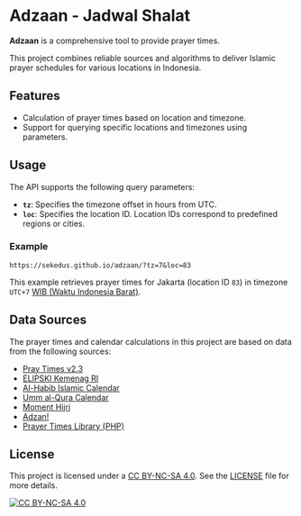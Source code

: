 # Adzaan - Jadwal Shalat

**Adzaan** is a comprehensive tool to provide prayer times.

This project combines reliable sources and algorithms to deliver Islamic prayer schedules for various locations in Indonesia.

## Features

- Calculation of prayer times based on location and timezone.
- Support for querying specific locations and timezones using parameters.

## Usage

The API supports the following query parameters:

- **`tz`**: Specifies the timezone offset in hours from UTC.  
- **`loc`**: Specifies the location ID. Location IDs correspond to predefined regions or cities.  

### Example

```
https://sekedus.github.io/adzaan/?tz=7&loc=83
```

This example retrieves prayer times for Jakarta (location ID `83`) in timezone `UTC+7` [WIB (Waktu Indonesia Barat)](https://en.wikipedia.org/wiki/Time_in_Indonesia).

## Data Sources

The prayer times and calendar calculations in this project are based on data from the following sources:

- [Pray Times v2.3](http://praytimes.org/)
- [ELIPSKI Kemenag RI](https://simbi.kemenag.go.id/eliterasi/pencarian/kalender)
- [Al-Habib Islamic Calendar](https://www.al-habib.info/kalender-islam/kalender-islam-global.htm)
- [Umm al-Qura Calendar](https://www.ummulqura.org.sa/Index.aspx)
- [Moment Hijri](https://github.com/xsoh/moment-hijri)
- [Adzan!](https://github.com/cahyadsn/adzan)
- [Prayer Times Library (PHP)](https://github.com/islamic-network/prayer-times)

## License

This project is licensed under a [CC BY-NC-SA 4.0](https://creativecommons.org/licenses/by-nc-sa/4.0/). See the [LICENSE](https://github.com/sekedus/adzaan/blob/main/LICENSE-CC-BY-NC-SA) file for more details.

[![CC BY-NC-SA 4.0](https://licensebuttons.net/l/by-nc-sa/4.0/88x31.png)](https://creativecommons.org/licenses/by-nc-sa/4.0/)
